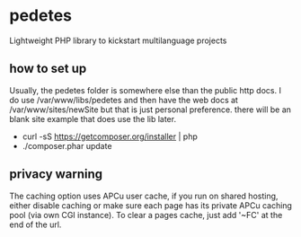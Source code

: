 # pedetes
Lightweight PHP library to kickstart multilanguage projects

## how to set up

Usually, the pedetes folder is somewhere else than the public http docs. I do use /var/www/libs/pedetes and then have the web docs at /var/www/sites/newSite but that is just personal preference. there will be an blank site example that does use the lib later.

 - curl -sS https://getcomposer.org/installer | php
 - ./composer.phar update

## privacy warning

The caching option uses APCu user cache, if you run on shared hosting, either disable caching or make sure each page has its private APCu caching pool (via own CGI instance). To clear a pages cache, just add '~FC' at the end of the url.